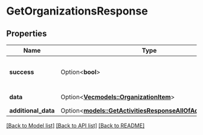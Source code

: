 # GetOrganizationsResponse

## Properties

Name | Type | Description | Notes
------------ | ------------- | ------------- | -------------
**success** | Option<**bool**> | If the response is successful or not | [optional]
**data** | Option<[**Vec<models::OrganizationItem>**](OrganizationItem.md)> | Organizations array | [optional]
**additional_data** | Option<[**models::GetActivitiesResponseAllOfAdditionalData**](GetActivitiesResponse_allOf_additional_data.md)> |  | [optional]

[[Back to Model list]](../README.md#documentation-for-models) [[Back to API list]](../README.md#documentation-for-api-endpoints) [[Back to README]](../README.md)


